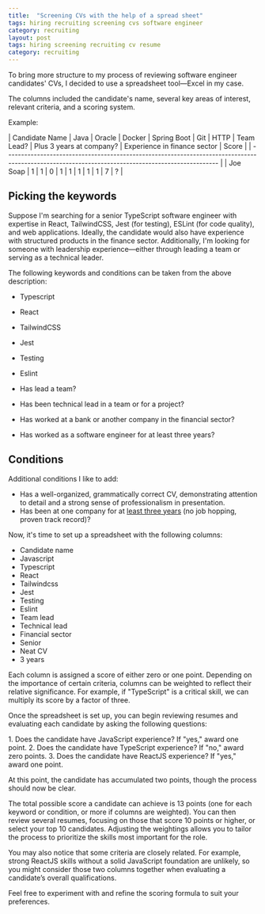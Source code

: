 ```yaml
---
title:  "Screening CVs with the help of a spread sheet"
tags: hiring recruiting screening cvs software engineer
category: recruiting
layout: post
tags: hiring screening recruiting cv resume
category: recruiting
---
```


<p class="my-4">
To bring more structure to my process of reviewing software engineer candidates' CVs, I decided to use a spreadsheet tool—Excel in my case.
</p>

<p class="my-4">
The columns included the candidate's name, several key areas of interest, relevant criteria, and a scoring system.
</p>


Example:

| Candidate Name | Java | Oracle | Docker | Spring Boot | Git | HTTP | Team Lead? | Plus 3 years at company? | Experience in finance sector | Score |
| ------------------------------------------------------------------------------------------------------------------------------------------------- |
| Joe Soap | 1 | 1 | 0 | 1 | 1 | 1 | 1 | 1 | 7 | ? |


## Picking the keywords

<p class="my-4">
Suppose I'm searching for a senior TypeScript software engineer with expertise in React, TailwindCSS, Jest (for testing), ESLint (for code quality), and web applications. Ideally, the candidate would also have experience with structured products in the finance sector. Additionally, I'm looking for someone with leadership experience—either through leading a team or serving as a technical leader.
</p>

<p class="my-4">
The following keywords and conditions can be taken from the above description:
</p>

- Typescript
- React
- TailwindCSS
- Jest
- Testing
- Eslint


- Has lead a team?
- Has been technical lead in a team or for a project?
- Has worked at a bank or another company in the financial sector?
- Has worked as a software engineer for at least three years?

## Conditions

<p class="my-4">
Additional conditions I like to add:
</p>

<ul>
<li>Has a well-organized, grammatically correct CV, demonstrating attention to detail and a strong sense of professionalism in presentation.</li>
<li>Has been at one company for at <a class="underline text-primary" href="{% post_url 2024-09-08-stay-three-years-before-moving-on %}">least three years</a> (no job hopping, proven track record)?</li>
</ul>

Now, it's time to set up a spreadsheet with the following columns:

- Candidate name
- Javascript
- Typescript
- React
- Tailwindcss
- Jest
- Testing
- Eslint
- Team lead
- Technical lead
- Financial sector
- Senior
- Neat CV
- 3 years

<p class="my-4">
Each column is assigned a score of either zero or one point. Depending on the importance of certain criteria, columns can be weighted to reflect their relative significance. For example, if "TypeScript" is a critical skill, we can multiply its score by a factor of three.
</p>

<p class="my-4">
Once the spreadsheet is set up, you can begin reviewing resumes and evaluating each candidate by asking the following questions:
</p>
1. Does the candidate have JavaScript experience? If "yes," award one point.
2. Does the candidate have TypeScript experience? If "no," award zero points.
3. Does the candidate have ReactJS experience? If "yes," award one point.

<p class="my-4">
At this point, the candidate has accumulated two points, though the process should now be clear. 
</p>
<p class="my-4">
The total possible score a candidate can achieve is 13 points (one for each keyword or condition, or more if columns are weighted). You can then review several resumes, focusing on those that score 10 points or higher, or select your top 10 candidates. Adjusting the weightings allows you to tailor the process to prioritize the skills most important for the role. 
</p>
<p class="my-4">
You may also notice that some criteria are closely related. For example, strong ReactJS skills without a solid JavaScript foundation are unlikely, so you might consider those two columns together when evaluating a candidate’s overall qualifications.
</p>
<p class="my-4">
Feel free to experiment with and refine the scoring formula to suit your preferences.</p>